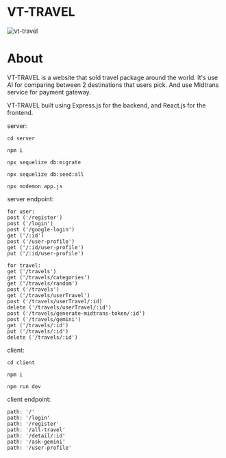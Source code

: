 # VT-TRAVEL

![vt-travel](https://github.com/vicent909/VT-TRAVEL/blob/main/vt.gif)

# About

VT-TRAVEL is a website that sold travel package around the world. It's use AI for comparing between 2 destinations that users pick. And use Midtrans service for payment gateway.

VT-TRAVEL built using Express.js for the backend, and React.js for the frontend.

server:
```
cd server 

npm i 

npx sequelize db:migrate

npx sequelize db:seed:all

npx nodemon app.js
```
server endpoint:

```
for user:
post ('/register')
post ('/login')
post ('/google-login')
get ('/:id')
post ('/user-profile')
get ('/:id/user-profile')
put ('/:id/user-profile')

for travel:
get ('/travels')
get ('/travels/categories')
get ('/travels/random')
post ('/travels')
get ('/travels/userTravel')
post ('/travels/userTravel/:id)
delete ('/travels/userTravel/:id')
post ('/travels/generate-midtrans-token/:id')
post ('/travels/gemini')
get ('/travels/:id')
put ('/travels/:id')
delete ('/travels/:id') 
```

client:
```
cd client

npm i 

npm run dev
```
client endpoint: 
``` 
path: '/'
path: '/login'
path: '/register'
path: '/all-travel'
path: '/detail/:id'
path: '/ask-gemini'
path: '/user-profile'
```


